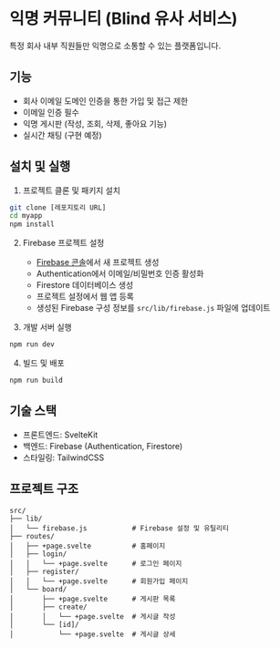 # 익명 커뮤니티 (Blind 유사 서비스)

특정 회사 내부 직원들만 익명으로 소통할 수 있는 플랫폼입니다.

## 기능

- 회사 이메일 도메인 인증을 통한 가입 및 접근 제한
- 이메일 인증 필수
- 익명 게시판 (작성, 조회, 삭제, 좋아요 기능)
- 실시간 채팅 (구현 예정)

## 설치 및 실행

1. 프로젝트 클론 및 패키지 설치
```bash
git clone [레포지토리 URL]
cd myapp
npm install
```

2. Firebase 프로젝트 설정
   - [Firebase 콘솔](https://console.firebase.google.com/)에서 새 프로젝트 생성
   - Authentication에서 이메일/비밀번호 인증 활성화
   - Firestore 데이터베이스 생성
   - 프로젝트 설정에서 웹 앱 등록
   - 생성된 Firebase 구성 정보를 `src/lib/firebase.js` 파일에 업데이트

3. 개발 서버 실행
```bash
npm run dev
```

4. 빌드 및 배포
```bash
npm run build
```

## 기술 스택

- 프론트엔드: SvelteKit
- 백엔드: Firebase (Authentication, Firestore)
- 스타일링: TailwindCSS

## 프로젝트 구조

```
src/
├── lib/
│   └── firebase.js           # Firebase 설정 및 유틸리티
├── routes/
│   ├── +page.svelte          # 홈페이지
│   ├── login/
│   │   └── +page.svelte      # 로그인 페이지
│   ├── register/
│   │   └── +page.svelte      # 회원가입 페이지
│   └── board/
│       ├── +page.svelte      # 게시판 목록
│       ├── create/
│       │   └── +page.svelte  # 게시글 작성
│       └── [id]/
│           └── +page.svelte  # 게시글 상세
```
